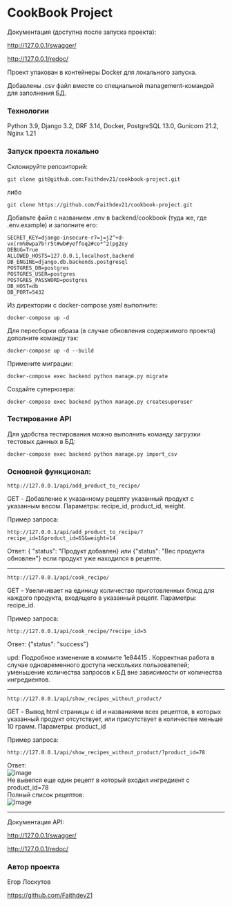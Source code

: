 # CookBook Project

Документация (доступна после запуска проекта):

http://127.0.0.1/swagger/

http://127.0.0.1/redoc/

Проект упакован в контейнеры Docker для локального запуска.

Добавлены .csv файл вместе со специальной management-командой для заполнения БД.


### Технологии

Python 3.9, Django 3.2, DRF 3.14, Docker, PostgreSQL 13.0, Gunicorn 21.2, Nginx 1.21

### Запуск проекта локально

Склонируйте репозиторий:

```git clone git@github.com:Faithdev21/cookbook-project.git```

либо

```git clone https://github.com/Faithdev21/cookbook-project.git```

Добавьте файл с названием .env в backend/cookbook (туда же, где .env.example) и заполните его:

```
SECRET_KEY=django-insecure-r7=j=j2^+d-vx(rm%0wpa7b!r5t#wb#yeffoq2#co*^2(pg2oy
DEBUG=True
ALLOWED_HOSTS=127.0.0.1,localhost,backend
DB_ENGINE=django.db.backends.postgresql
POSTGRES_DB=postgres
POSTGRES_USER=postgres
POSTGRES_PASSWORD=postgres
DB_HOST=db
DB_PORT=5432
```

Из директории с docker-compose.yaml выполните:

```docker-compose up -d```

Для пересборки образа (в случае обновления содержимого проекта) дополните команду так:

```docker-compose up -d --build```

Примените миграции:

```docker-compose exec backend python manage.py migrate```

Создайте суперюзера:

```docker-compose exec backend python manage.py createsuperuser```

### Тестирование API

Для удобства тестирования можно выполнить команду загрузки тестовых данных в БД:

```docker-compose exec backend python manage.py import_csv```

### Основной функционал:

`http://127.0.0.1/api/add_product_to_recipe/`  

GET - Добавление к указанному рецепту указанный продукт с указанным весом. Параметры: recipe_id, product_id, weight.

Пример запроса:

`http://127.0.0.1/api/add_product_to_recipe/?recipe_id=1&product_id=61&weight=14`

Ответ: { "status": "Продукт добавлен} или {"status": "Вес продукта обновлен"} если продукт уже находился в рецепте.

---

`http://127.0.0.1/api/cook_recipe/`

GET - Увеличивает на единицу количество приготовленных блюд для каждого продукта, входящего в указанный рецепт. Параметры: recipe_id.

Пример запроса:

`http://127.0.0.1/api/cook_recipe/?recipe_id=5`

Ответ: {"status": "success"}

upd: Подробное изменение в коммите 1e84415 . Корректная работа в случае одновременного доступа нескольких пользователей; уменьшение количества запросов к БД вне зависимости от количества ингредиентов.

---

`http://127.0.0.1/api/show_recipes_without_product/`

GET - Вывод html страницы с id и названиями всех рецептов, в которых указанный продукт отсутствует, или присутствует в количестве меньше 10 грамм. Параметры: product_id

Пример запроса:

`http://127.0.0.1/api/show_recipes_without_product/?product_id=78`

Ответ:  
![image](https://github.com/Faithdev21/cookbook-project/assets/119350657/53cd13e0-136b-48ee-9298-6edcdc4f0ae9)  
Не вывелся еще один рецепт в который входил ингредиент с product_id=78  
Полный список рецептов:  
![image](https://github.com/Faithdev21/cookbook-project/assets/119350657/ab9b24ca-a36c-48e9-a027-bfee986d9cf9)

---

Документация API:

http://127.0.0.1/swagger/

http://127.0.0.1/redoc/

### Автор проекта

Егор Лоскутов

https://github.com/Faithdev21
